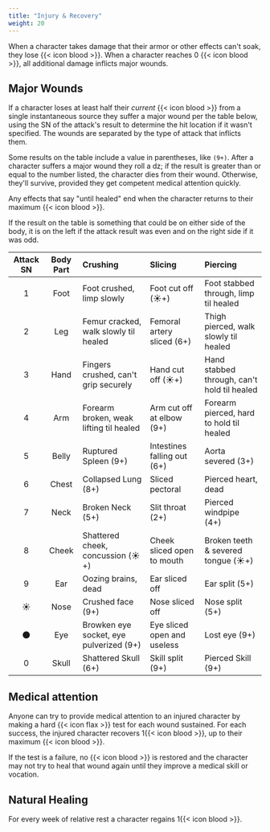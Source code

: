 ```yaml
---
title: "Injury & Recovery"
weight: 20
---
```


When a character takes damage that their armor or other effects can't soak, they lose {{< icon blood >}}.
When a character reaches 0 {{< icon blood >}}, all additional damage inflicts major wounds.

<!-- TODO: Add an option for not-dying at 0 and one less brutal? -->

## Major Wounds

If a character loses at least half their _current_ {{< icon blood >}} from a single instantaneous source they suffer a major wound per the table below, using the SN of the attack's result to determine the hit location if it wasn't specified.
The wounds are separated by the type of attack that inflicts them.

Some results on the table include a value in parentheses, like `(9+)`.
After a character suffers a major wound they roll a dz; if the result is greater than or equal to the number listed, the character dies from their wound.
Otherwise, they'll survive, provided they get competent medical attention quickly.

Any effects that say "until healed" end when the character returns to their maximum {{< icon blood >}}.

If the result on the table is something that could be on either side of the body, it is on the left if the attack result was even and on the right side if it was odd.

| Attack SN | Body Part | Crushing | Slicing | Piercing |
|:---------:|:---------:|:---------|:--------|:---------|
| 1         | Foot      | Foot crushed, limp slowly | Foot cut off (☀️️+) | Foot stabbed through, limp til healed
| 2         | Leg       | Femur cracked, walk slowly til healed | Femoral artery sliced (6+) | Thigh pierced, walk slowly til healed
| 3         | Hand      | Fingers crushed, can't grip securely | Hand cut off (☀️️+) | Hand stabbed through, can't hold til healed
| 4         | Arm       | Forearm broken, weak lifting til healed | Arm cut off at elbow (9+) | Forearm pierced, hard to hold til healed
| 5         | Belly     | Ruptured Spleen (9+) | Intestines falling out (6+) | Aorta severed (3+)
| 6         | Chest     | Collapsed Lung (8+) | Sliced pectoral | Pierced heart, dead
| 7         | Neck      | Broken Neck (5+) | Slit throat (2+) | Pierced windpipe (4+)
| 8         | Cheek     | Shattered cheek, concussion (☀️️+) | Cheek sliced open to mouth | Broken teeth & severed tongue (☀️️+)
| 9         | Ear       | Oozing brains, dead | Ear sliced off | Ear split (5+)
| ☀️️        | Nose      | Crushed face (9+) | Nose sliced off | Nose split (5+)
| 🌑        | Eye       | Browken eye socket, eye pulverized (9+) | Eye sliced open and useless | Lost eye (9+)
| 0         | Skull     | Shattered Skull (6+) | Skill split (9+) | Pierced Skill (9+)

## Medical attention

Anyone can try to provide medical attention to an injured character by making a hard {{< icon flax >}} test for each wound sustained.
For each success, the injured character recovers 1{{< icon blood >}}, up to their maximum {{< icon blood >}}.

If the test is a failure, no {{< icon blood >}} is restored and the character may not try to heal that wound again until they improve a medical skill or vocation.

## Natural Healing

For every week of relative rest a character regains 1{{< icon blood >}}.
